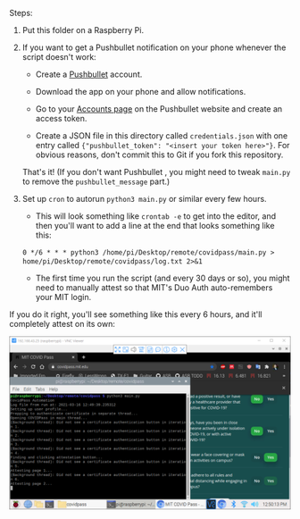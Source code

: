 Steps:

1. Put this folder on a Raspberry Pi.

2. If you want to get a Pushbullet notification on your phone whenever the script doesn't work:

    * Create a [Pushbullet](https://www.pushbullet.com/) account.
    
    * Download the app on your phone and allow notifications.
   
    * Go to your [Accounts page](https://www.pushbullet.com/#settings/account) on the Pushbullet website and create an access token.
   
    * Create a JSON file in this directory called `credentials.json` with one entry called `{"pushbullet_token": "<insert your token here>"}`. For obvious reasons, don't commit this to Git if you fork this repository.
   
    That's it! (If you don't want Pushbullet , you might need to tweak `main.py` to remove the `pushbullet_message` part.) 

3. Set up `cron` to autorun `python3 main.py` or similar every few hours.

    * This will look something like `crontab -e` to get into the editor, and then you'll want to add a line at the end that looks something like this:
   
   ```
   0 */6 * * * python3 /home/pi/Desktop/remote/covidpass/main.py > home/pi/Desktop/remote/covidpass/log.txt 2>&1
   ```

    * The first time you run the script (and every 30 days or so), you might need to manually attest so that MIT's Duo Auth auto-remembers your MIT login.
   
If you do it right, you'll see something like this every 6 hours, and it'll completely attest on its own:

![demo](images/demo.png)